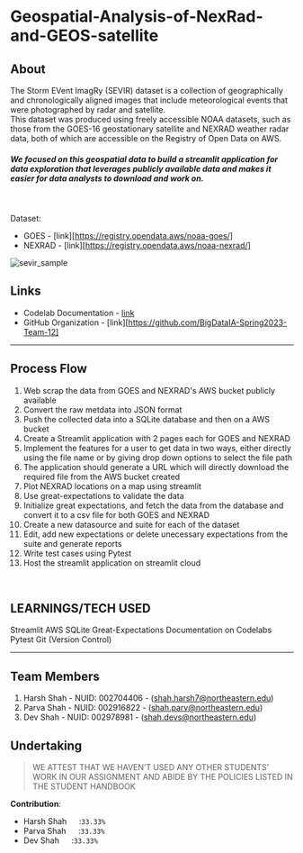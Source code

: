 # Geospatial-Analysis-of-NexRad-and-GEOS-satellite


## About 
The Storm EVent ImagRy (SEVIR) dataset is a collection of geographically and chronologically aligned images that include meteorological events that were photographed by radar and satellite. <br>
This dataset was produced using freely accessible NOAA datasets, such as those from the GOES-16 geostationary satellite and NEXRAD weather radar data, both of which are accessible on the Registry of Open Data on AWS.<br>
##### We focused on this geospatial data to build a streamlit application for data exploration that leverages publicly available data and makes it easier for data analysts to download and work on.
<br>

Dataset: <br>
* GOES - [link][https://registry.opendata.aws/noaa-goes/]
* NEXRAD - [link][https://registry.opendata.aws/noaa-nexrad/]


![sevir_sample](https://user-images.githubusercontent.com/114712818/218191862-49f8f32b-bc77-4e03-ae81-9ebac16b514a.gif)

## Links
* Codelab Documentation - [link](https://codelabs-preview.appspot.com/?file_id=1CwPu13u5ciGguLL0QcZjw2f8TZfOqSlW74EaKc7tRBE/#2)
* GitHub Organization - [link][https://github.com/BigDataIA-Spring2023-Team-12]
---

## Process Flow
1. Web scrap the data from GOES and NEXRAD's AWS bucket publicly available
2. Convert the raw metdata into JSON format
3. Push the collected data into a SQLite database and then on a AWS bucket 
4. Create a Streamlit application with 2 pages each for GOES and NEXRAD
5. Implement the features for  a user to get data in two ways, either directly using the file name or by giving drop down options to select the file path
6. The application should generate a URL which will directly download the required file from the AWS bucket created
7. Plot NEXRAD locations on a map using streamlit
8. Use great-expectations to validate the data
9. Initialize great expectations, and fetch the data from the database and convert it to a csv file for both GOES and NEXRAD
10. Create a new datasource and suite for each of the dataset
11. Edit, add new expectations or delete unecessary expectations from the suite and generate reports
12. Write test cases using Pytest
12. Host the streamlit application on streamlit cloud


<br>

## LEARNINGS/TECH USED
Streamlit
AWS
SQLite
Great-Expectations
Documentation on Codelabs
Pytest
Git (Version Control)



---
## Team Members
1. Harsh Shah - NUID: 002704406 - (shah.harsh7@northeastern.edu)
2. Parva Shah - NUID: 002916822 - (shah.parv@northeastern.edu)
3. Dev Shah - NUID: 002978981 - (shah.devs@northeastern.edu)



## Undertaking

> WE ATTEST THAT WE HAVEN’T USED ANY OTHER STUDENTS’ WORK IN OUR ASSIGNMENT AND ABIDE BY THE POLICIES LISTED IN THE STUDENT HANDBOOK

**Contribution**: 
*   Harsh Shah &emsp; :`33.33%`
*   Parva Shah &emsp; :`33.33%`
*   Dev Shah &emsp;   :`33.33%`


